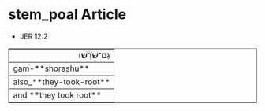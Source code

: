 # stem_poal Article
* JER 12:2
<table border="1" class="docutils">
<colgroup>
<col width="100%" />
</colgroup>
<tbody valign="top">
<tr class="row-odd" align="right"><td>גַּם־<b>שֹׁרָ֔שׁוּ</b></td>
</tr>
<tr class="row-even"><td>gam-**shorashu**</td>
</tr>
<tr class="row-odd"><td>also_**they-took-root**</td>
</tr>
<tr class="row-even"><td>and **they took root**</td>
</tr>
</tbody>
</table>
